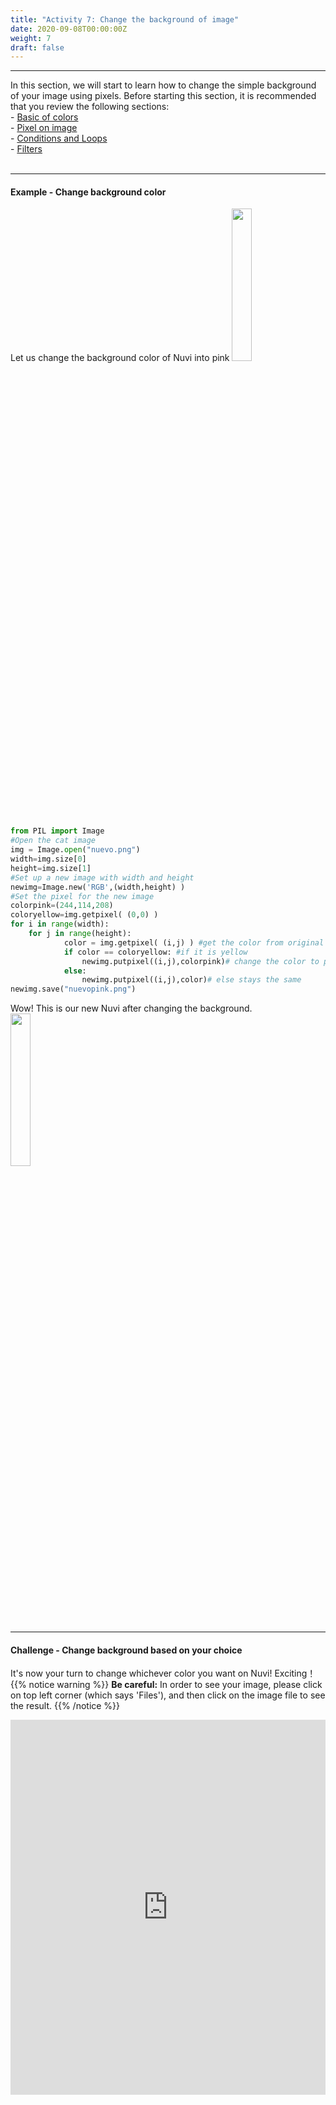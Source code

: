 ```yaml
---
title: "Activity 7: Change the background of image"
date: 2020-09-08T00:00:00Z
weight: 7
draft: false
---
```


<hr/>
In this section, we will start to learn how to change the simple background of your image using pixels.
Before starting this section, it is recommended that you review the following sections:
<br/>
- <a href="../../colors_and_pixels/basic-of-colors" target="blank">Basic of colors</a>
<br/>
- <a href="../../colors_and_pixels/pixel-on-image" target="blank">Pixel on image</a>
<br/>
- <a href="../../../python-basics/conditional-statements-loops" target="blank">Conditions and Loops</a>
<br/>
- <a href="../../activities/activity-4" target="blank">Filters</a>
<br/><br/>
<hr/>

#### Example - Change background color
Let us change the background color of Nuvi into pink
<img src="../../media/nuevo.png" width=25%>

```python
from PIL import Image
#Open the cat image
img = Image.open("nuevo.png")
width=img.size[0]
height=img.size[1]
#Set up a new image with width and height
newimg=Image.new('RGB',(width,height) )
#Set the pixel for the new image
colorpink=(244,114,208)
coloryellow=img.getpixel( (0,0) )
for i in range(width):    
    for j in range(height):    
            color = img.getpixel( (i,j) ) #get the color from original image
            if color == coloryellow: #if it is yellow
                newimg.putpixel((i,j),colorpink)# change the color to pink
            else:
                newimg.putpixel((i,j),color)# else stays the same
newimg.save("nuevopink.png")
```
Wow! This is our new Nuvi after changing the background.
<img src="../../media/nuevopink.png" width=25%>
<hr/>

#### Challenge - Change background based on your choice
It's now your turn to change whichever color you want on Nuvi! Exciting！
{{% notice warning %}}
**Be careful:** In order to see your image, please click on top left corner (which says 'Files'), and then click on the image file to see the result.
{{% /notice %}}
<iframe height="600px" width="100%" src="https://repl.it/@nuevofoundation/Python-Pixel-Activity7?lite=true" scrolling="no" frameborder="no" allowtransparency="true" allowfullscreen="true" sandbox="allow-forms allow-pointer-lock allow-popups allow-same-origin allow-scripts allow-modals"></iframe>
<br/><br/>
